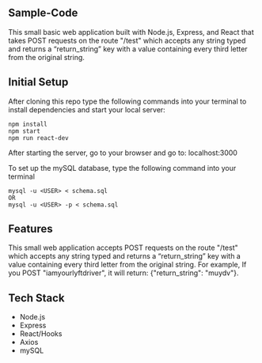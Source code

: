 ## Sample-Code
This small basic web application built with Node.js, Express, and React that takes POST requests on the route "/test" which accepts any string typed and returns a “return_string” key with a value containing every third letter from the original string.

## Initial Setup
After cloning this repo type the following commands into your terminal to install dependencies and start your local server:

```
npm install
npm start
npm run react-dev
```

After starting the server, go to your browser and go to:
localhost:3000

To set up the mySQL database, type the following command into your terminal
```
mysql -u <USER> < schema.sql
OR
mysql -u <USER> -p < schema.sql
```

## Features
This small web application accepts POST requests on the route "/test" which accepts any string typed and returns a “return_string” key with a value containing every third letter from the original string. For example, If you POST "iamyourlyftdriver", it will return: {"return_string": "muydv"}.

## Tech Stack
* Node.js
* Express
* React/Hooks
* Axios
* mySQL
